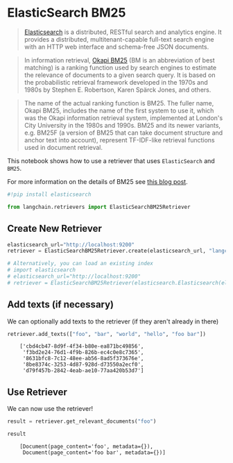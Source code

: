 # ElasticSearch BM25

>[Elasticsearch](https://www.elastic.co/elasticsearch/) is a distributed, RESTful search and analytics engine. It provides a distributed, multitenant-capable full-text search engine with an HTTP web interface and schema-free JSON documents.

>In information retrieval, [Okapi BM25](https://en.wikipedia.org/wiki/Okapi_BM25) (BM is an abbreviation of best matching) is a ranking function used by search engines to estimate the relevance of documents to a given search query. It is based on the probabilistic retrieval framework developed in the 1970s and 1980s by Stephen E. Robertson, Karen Spärck Jones, and others.

>The name of the actual ranking function is BM25. The fuller name, Okapi BM25, includes the name of the first system to use it, which was the Okapi information retrieval system, implemented at London's City University in the 1980s and 1990s. BM25 and its newer variants, e.g. BM25F (a version of BM25 that can take document structure and anchor text into account), represent TF-IDF-like retrieval functions used in document retrieval.

This notebook shows how to use a retriever that uses `ElasticSearch` and `BM25`.

For more information on the details of BM25 see [this blog post](https://www.elastic.co/blog/practical-bm25-part-2-the-bm25-algorithm-and-its-variables).

<!-- WARNING: THIS FILE WAS AUTOGENERATED! DO NOT EDIT! Instead, edit the notebook w/the location & name as this file. -->


```python
#!pip install elasticsearch
```


```python
from langchain.retrievers import ElasticSearchBM25Retriever
```

## Create New Retriever


```python
elasticsearch_url="http://localhost:9200"
retriever = ElasticSearchBM25Retriever.create(elasticsearch_url, "langchain-index-4")
```


```python
# Alternatively, you can load an existing index
# import elasticsearch
# elasticsearch_url="http://localhost:9200"
# retriever = ElasticSearchBM25Retriever(elasticsearch.Elasticsearch(elasticsearch_url), "langchain-index")
```

## Add texts (if necessary)

We can optionally add texts to the retriever (if they aren't already in there)


```python
retriever.add_texts(["foo", "bar", "world", "hello", "foo bar"])
```

<CodeOutputBlock lang="python">

```
    ['cbd4cb47-8d9f-4f34-b80e-ea871bc49856',
     'f3bd2e24-76d1-4f9b-826b-ec4c0e8c7365',
     '8631bfc8-7c12-48ee-ab56-8ad5f373676e',
     '8be8374c-3253-4d87-928d-d73550a2ecf0',
     'd79f457b-2842-4eab-ae10-77aa420b53d7']
```

</CodeOutputBlock>

## Use Retriever

We can now use the retriever!


```python
result = retriever.get_relevant_documents("foo")
```


```python
result
```

<CodeOutputBlock lang="python">

```
    [Document(page_content='foo', metadata={}),
     Document(page_content='foo bar', metadata={})]
```

</CodeOutputBlock>
